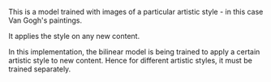 This is a model trained with images of a particular artistic style - in this case Van Gogh's paintings.

It applies the style on any new content. 

In this implementation, the bilinear model is being trained to apply a certain artistic style to new content. Hence for different artistic styles, it must be trained separately.
